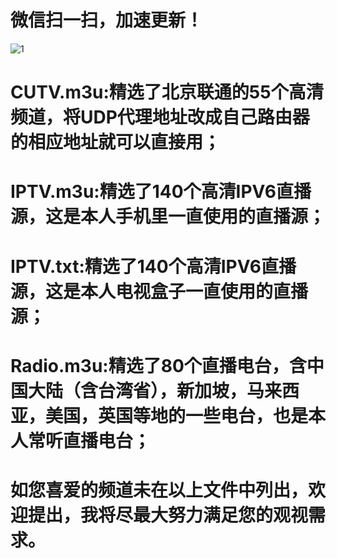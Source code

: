 # 微信扫一扫，加速更新！
![1](https://user-images.githubusercontent.com/10445218/221077036-0f571f08-a91e-417d-bd28-01479b86d4f3.png)
# CUTV.m3u:精选了北京联通的55个高清频道，将UDP代理地址改成自己路由器的相应地址就可以直接用；
# IPTV.m3u:精选了140个高清IPV6直播源，这是本人手机里一直使用的直播源； 
# IPTV.txt:精选了140个高清IPV6直播源，这是本人电视盒子一直使用的直播源； 
# Radio.m3u:精选了80个直播电台，含中国大陆（含台湾省），新加坡，马来西亚，美国，英国等地的一些电台，也是本人常听直播电台；
# 如您喜爱的频道未在以上文件中列出，欢迎提出，我将尽最大努力满足您的观视需求。
